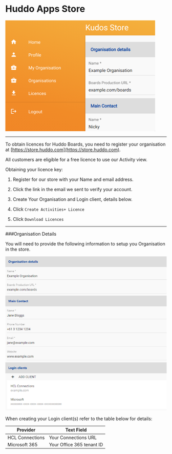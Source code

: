 # Huddo Apps Store

![Create Organiation](/assets/boards/cp/store.png)

---

To obtain licences for Huddo Boards, you need to register your organisation at [https://store.huddo.com](https://store.huddo.com).

All customers are eligible for a free licence to use our Activity view.

Obtaining your licence key:

1. Register for our store with your Name and email address.

1. Click the link in the email we sent to verify your account.

1. Create Your Organisation and Login client, details below.

1. Click `Create Activities+ Licence`

1. Click `Download Licences`

---

###Organisation Details

You will need to provide the following information to setup you Organisation in the store.

![Create Organiation](/assets/boards/cp/store-create-org.png)

When creating your Login client(s) refer to the table below for details:

| Provider        | Text Field                |
| --------------- | ------------------------- |
| HCL Connections | Your Connections URL      |
| Microsoft 365   | Your Office 365 tenant ID |
